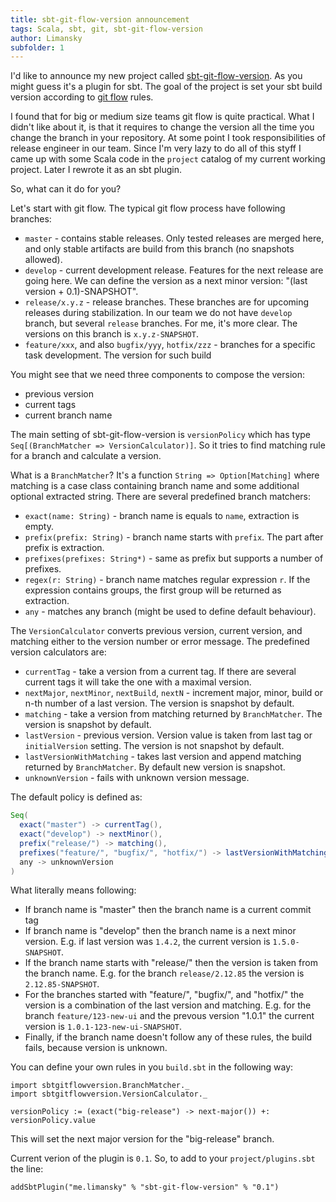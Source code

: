 ```yaml
---
title: sbt-git-flow-version announcement
tags: Scala, sbt, git, sbt-git-flow-version
author: Limansky
subfolder: 1
---
```


I'd like to announce my new project called [sbt-git-flow-version](https://github.com/limansky/sbt-git-flow-version).
As you might guess it's a plugin for sbt.  The goal of the project is set your
sbt build version according to [git flow](https://leanpub.com/git-flow/read) rules.

I found that for big or medium size teams git flow is quite practical.  What I didn't
like about it, is that it requires to change the version all the time you change the branch
in your repository.  At some point I took responsibilities of release engineer in our team.
Since I'm very lazy to do all of this styff I came up with some Scala code in the `project` catalog
of my current working project. Later I rewrote it as an sbt plugin.

So, what can it do for you?

<!--more-->

Let's start with git flow.  The typical git flow process have following branches:

 * `master` - contains stable releases. Only tested releases are merged here, and only 
   stable artifacts are build from this branch (no snapshots allowed).
 * `develop` - current development release. Features for the next release are going here.
   We can define the version as a next minor version: "(last version + 0.1)-SNAPSHOT".
 * `release/x.y.z` - release branches. These branches are for upcoming releases during
   stabilization.  In our team we do not have `develop` branch, but several `release`
   branches.  For me, it's more clear.  The versions on this branch is `x.y.z-SNAPSHOT`.
 * `feature/xxx`, and also `bugfix/yyy`, `hotfix/zzz` - branches for a specific task
   development.  The version for such build 

You might see that we need three components to compose the version:

 * previous version
 * current tags
 * current branch name

The main setting of sbt-git-flow-version is `versionPolicy` which has type
`Seq[(BranchMatcher => VersionCalculator)]`.  So it tries to find matching rule for
a branch and calculate a version.

What is a `BranchMatcher`?  It's a function `String => Option[Matching]` where matching
is a case class containing branch name and some additional optional extracted string.  There are several
predefined branch matchers:

 
 * `exact(name: String)` - branch name is equals to `name`, extraction is empty.
 * `prefix(prefix: String)` - branch name starts with `prefix`.  The part after prefix is extraction.
 * `prefixes(prefixes: String*)` - same as prefix but supports a number of prefixes.
 * `regex(r: String)` - branch name matches regular expression `r`.  If the expression contains
   groups, the first group will be returned as extraction.
 * `any` - matches any branch (might be used to define default behaviour).

The `VersionCalculator` converts previous version, current version, and matching either
to the version number or error message.  The predefined version calculators are:

 
 * `currentTag` - take a version from a current tag. If there are several current tags it will take the
   one with a maximal version.
 * `nextMajor`, `nextMinor`, `nextBuild`, `nextN` - increment major, minor, build or n-th number of
   a last version. The version is snapshot by default.
 * `matching` - take a version from matching returned by `BranchMatcher`. The version is snapshot by default.
 * `lastVersion` - previous version.  Version value is taken from last tag or `initialVersion` setting.
   The version is not snapshot by default.
 * `lastVersionWithMatching` - takes last version and append matching returned by `BranchMatcher`.  By default
   new version is snapshot.
 * `unknownVersion` - fails with unknown version message.

The default policy is defined as:

```Scala
Seq(
  exact("master") -> currentTag(),
  exact("develop") -> nextMinor(),
  prefix("release/") -> matching(),
  prefixes("feature/", "bugfix/", "hotfix/") -> lastVersionWithMatching(),
  any -> unknownVersion
)
```

What literally means following:

 * If branch name is "master" then the branch name is a current commit tag
 * If branch name is "develop" then the branch name is a next minor version.
   E.g. if last version was `1.4.2`, the current version is `1.5.0-SNAPSHOT`.
 * If the branch name starts with "release/" then the version is taken from the
   branch name.  E.g. for the branch `release/2.12.85` the version is `2.12.85-SNAPSHOT`.
 * For the branches started with "feature/", "bugfix/", and "hotfix/" the version is
   a combination of the last version and matching.  E.g. for the branch `feature/123-new-ui`
   and the prevous version "1.0.1" the current version is `1.0.1-123-new-ui-SNAPSHOT`.
 * Finally, if the branch name doesn't follow any of these rules, the build fails,
   because version is unknown.

You can define your own rules in you `build.sbt` in the following way:

```
import sbtgitflowversion.BranchMatcher._
import sbtgitflowversion.VersionCalculator._

versionPolicy := (exact("big-release") -> next-major()) +: versionPolicy.value
```

This will set the next major version for the "big-release" branch.

Current verion of the plugin is `0.1`.  So, to add to your `project/plugins.sbt` the line:

```
addSbtPlugin("me.limansky" % "sbt-git-flow-version" % "0.1")
```
